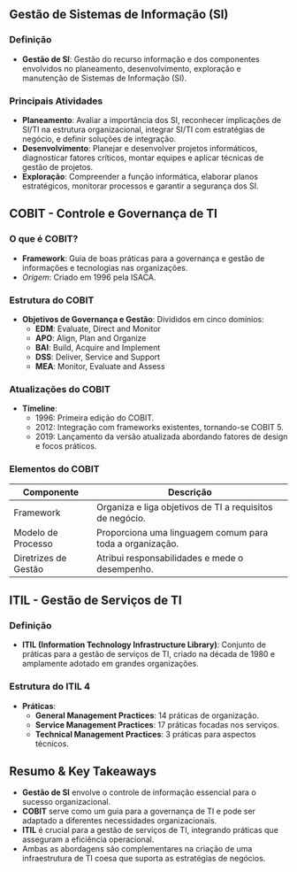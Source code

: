 ## Gestão de Sistemas de Informação (SI)

### Definição

- **Gestão de SI**: Gestão do recurso informação e dos componentes envolvidos no planeamento, desenvolvimento, exploração e manutenção de Sistemas de Informação (SI).

### Principais Atividades

- **Planeamento**: Avaliar a importância dos SI, reconhecer implicações de SI/TI na estrutura organizacional, integrar SI/TI com estratégias de negócio, e definir soluções de integração.
- **Desenvolvimento**: Planejar e desenvolver projetos informáticos, diagnosticar fatores críticos, montar equipes e aplicar técnicas de gestão de projetos.
- **Exploração**: Compreender a função informática, elaborar planos estratégicos, monitorar processos e garantir a segurança dos SI.

## COBIT - Controle e Governança de TI

### O que é COBIT?

- **Framework**: Guia de boas práticas para a governança e gestão de informações e tecnologias nas organizações.
- _Origem_: Criado em 1996 pela ISACA.

### Estrutura do COBIT

- **Objetivos de Governança e Gestão**: Divididos em cinco domínios:
    - **EDM**: Evaluate, Direct and Monitor
    - **APO**: Align, Plan and Organize
    - **BAI**: Build, Acquire and Implement
    - **DSS**: Deliver, Service and Support
    - **MEA**: Monitor, Evaluate and Assess

### Atualizações do COBIT

- **Timeline**:
    - 1996: Primeira edição do COBIT.
    - 2012: Integração com frameworks existentes, tornando-se COBIT 5.
    - 2019: Lançamento da versão atualizada abordando fatores de design e focos práticos.
### Elementos do COBIT

|Componente|Descrição|
|---|---|
|Framework|Organiza e liga objetivos de TI a requisitos de negócio.|
|Modelo de Processo|Proporciona uma linguagem comum para toda a organização.|
|Diretrizes de Gestão|Atribui responsabilidades e mede o desempenho.|

## ITIL - Gestão de Serviços de TI
### Definição

- **ITIL (Information Technology Infrastructure Library)**: Conjunto de práticas para a gestão de serviços de TI, criado na década de 1980 e amplamente adotado em grandes organizações.

### Estrutura do ITIL 4

- **Práticas**:
    - **General Management Practices**: 14 práticas de organização.
    - **Service Management Practices**: 17 práticas focadas nos serviços.
    - **Technical Management Practices**: 3 práticas para aspectos técnicos.

## Resumo & Key Takeaways

- **Gestão de SI** envolve o controle de informação essencial para o sucesso organizacional.
- **COBIT** serve como um guia para a governança de TI e pode ser adaptado a diferentes necessidades organizacionais.
- **ITIL** é crucial para a gestão de serviços de TI, integrando práticas que asseguram a eficiência operacional.
- Ambas as abordagens são complementares na criação de uma infraestrutura de TI coesa que suporta as estratégias de negócios.